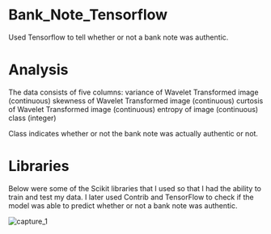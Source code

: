 # Bank_Note_Tensorflow
Used Tensorflow to tell whether or not a bank note was authentic. 

# Analysis

The data consists of five columns:
  variance of Wavelet Transformed image (continuous)
  skewness of Wavelet Transformed image (continuous)
  curtosis of Wavelet Transformed image (continuous)
  entropy of image (continuous)
  class (integer)
  
Class indicates whether or not the bank note was actually authentic or not. 

# Libraries

Below were some of the Scikit libraries that I used so that I had the ability to train and test my data. I later used Contrib and TensorFlow to check if the model was able to predict whether or not a bank note was authentic. 

![capture_1](https://user-images.githubusercontent.com/33237727/42908110-fea3c732-8aad-11e8-95a3-2cde85a0eeb5.JPG)

